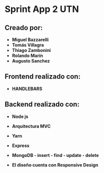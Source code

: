 # Sprint App 2 UTN

## Creado por:

* **Miguel Bazzarelli**
* **Tomás Villagra**
* **Thiago Zambonini**
* **Rolando Marín**
* **Augusto Sanchez**

## Frontend realizado con:
* **HANDLEBARS**

## Backend realizado con:
* **Node js**
* **Arquitectura MVC**
* **Yarn**
* **Express**
* **MongoDB - insert - find - update - delete**

* **El diseño cuenta con Responsive Design**
